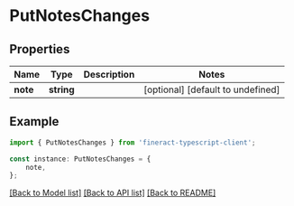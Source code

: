 # PutNotesChanges


## Properties

Name | Type | Description | Notes
------------ | ------------- | ------------- | -------------
**note** | **string** |  | [optional] [default to undefined]

## Example

```typescript
import { PutNotesChanges } from 'fineract-typescript-client';

const instance: PutNotesChanges = {
    note,
};
```

[[Back to Model list]](../README.md#documentation-for-models) [[Back to API list]](../README.md#documentation-for-api-endpoints) [[Back to README]](../README.md)
